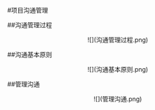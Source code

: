 #项目沟通管理

##沟通管理过程
<div align=center>
![](沟通管理过程.png)
</div>

##沟通基本原则
<div align=center>
![](沟通基本原则.png)
</div>


##管理沟通
<div align=center>
![](管理沟通.png)
</div>
